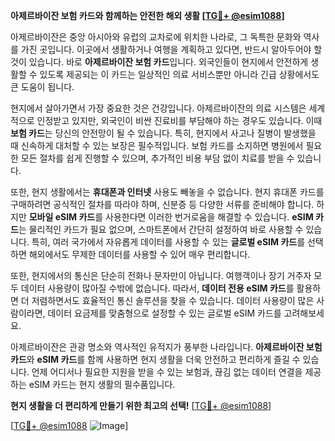 **아제르바이잔 보험 카드와 함께하는 안전한 해외 생활 [[TG💪+ @esim1088](https://t.me/s/esim1088)]**

아제르바이잔은 중앙 아시아와 유럽의 교차로에 위치한 나라로, 그 독특한 문화와 역사를 가진 곳입니다. 이곳에서 생활하거나 여행을 계획하고 있다면, 반드시 알아두어야 할 것이 있습니다. 바로 **아제르바이잔 보험 카드**입니다. 외국인들이 현지에서 안전하게 생활할 수 있도록 제공되는 이 카드는 일상적인 의료 서비스뿐만 아니라 긴급 상황에서도 큰 도움이 됩니다.

현지에서 살아가면서 가장 중요한 것은 건강입니다. 아제르바이잔의 의료 시스템은 세계적으로 인정받고 있지만, 외국인이 비싼 진료비를 부담해야 하는 경우도 있습니다. 이때 **보험 카드**는 당신의 안전망이 될 수 있습니다. 특히, 현지에서 사고나 질병이 발생했을 때 신속하게 대처할 수 있는 보장은 필수적입니다. 보험 카드를 소지하면 병원에서 필요한 모든 절차를 쉽게 진행할 수 있으며, 추가적인 비용 부담 없이 치료를 받을 수 있습니다.

또한, 현지 생활에서는 **휴대폰과 인터넷** 사용도 빼놓을 수 없습니다. 현지 휴대폰 카드를 구매하려면 공식적인 절차를 따라야 하며, 신분증 등 다양한 서류를 준비해야 합니다. 하지만 **모바일 eSIM 카드**를 사용한다면 이러한 번거로움을 해결할 수 있습니다. **eSIM 카드**는 물리적인 카드가 필요 없으며, 스마트폰에서 간단히 설정하여 바로 사용할 수 있습니다. 특히, 여러 국가에서 자유롭게 데이터를 사용할 수 있는 **글로벌 eSIM 카드**를 선택하면 해외에서도 무제한 데이터를 사용할 수 있어 매우 편리합니다.

또한, 현지에서의 통신은 단순히 전화나 문자만이 아닙니다. 여행객이나 장기 거주자 모두 데이터 사용량이 많아질 수밖에 없습니다. 따라서, **데이터 전용 eSIM 카드**를 활용하면 더 저렴하면서도 효율적인 통신 솔루션을 찾을 수 있습니다. 데이터 사용량이 많은 사람이라면, 데이터 요금제를 맞춤형으로 설정할 수 있는 글로벌 eSIM 카드를 고려해보세요.

아제르바이잔은 관광 명소와 역사적인 유적지가 풍부한 나라입니다. **아제르바이잔 보험 카드**와 **eSIM 카드**를 함께 사용하면 현지 생활을 더욱 안전하고 편리하게 즐길 수 있습니다. 언제 어디서나 필요한 지원을 받을 수 있는 보험과, 끊김 없는 데이터 연결을 제공하는 eSIM 카드는 현지 생활의 필수품입니다.

**현지 생활을 더 편리하게 만들기 위한 최고의 선택!** [[TG💪+ @esim1088](https://t.me/s/esim1088)]

[[TG💪+ @esim1088](https://t.me/s/esim1088) ![Image](https://i.postimg.cc/Y0z9fWf4/image.png)]